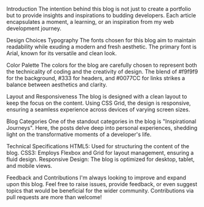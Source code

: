 Introduction
The intention behind this blog is not just to create a portfolio but to provide insights and inspirations to budding developers. Each article encapsulates a moment, a learning, or an inspiration from my web development journey.

Design Choices
Typography
The fonts chosen for this blog aim to maintain readability while exuding a modern and fresh aesthetic. The primary font is Arial, known for its versatile and clean look.

Color Palette
The colors for the blog are carefully chosen to represent both the technicality of coding and the creativity of design. The blend of #f9f9f9 for the background, #333 for headers, and #0077CC for links strikes a balance between aesthetics and clarity.

Layout and Responsiveness
The blog is designed with a clean layout to keep the focus on the content. Using CSS Grid, the design is responsive, ensuring a seamless experience across devices of varying screen sizes.

Blog Categories
One of the standout categories in the blog is "Inspirational Journeys". Here, the posts delve deep into personal experiences, shedding light on the transformative moments of a developer's life.

Technical Specifications
HTML5: Used for structuring the content of the blog.
CSS3: Employs Flexbox and Grid for layout management, ensuring a fluid design.
Responsive Design: The blog is optimized for desktop, tablet, and mobile views.

Feedback and Contributions
I'm always looking to improve and expand upon this blog. Feel free to raise issues, provide feedback, or even suggest topics that would be beneficial for the wider community. Contributions via pull requests are more than welcome!
